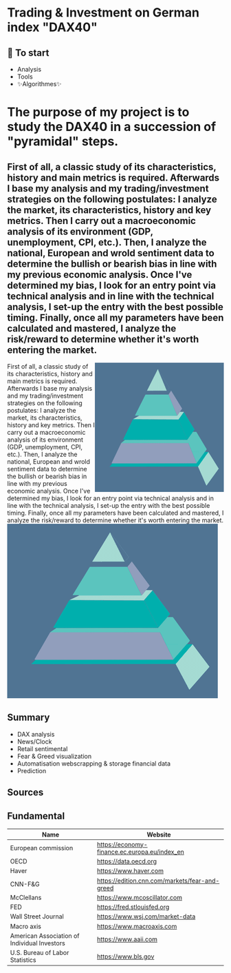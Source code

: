 # Trading & Investment on German index "DAX40"

## 🔸 To start

- Analysis
- Tools
- ✨Algorithmes✨


<h1> The purpose of my project is to study the DAX40 in a succession of "pyramidal" steps.</h1>
<h2>First of all, a classic study of its characteristics, history and main metrics is required.
Afterwards I base my analysis and my trading/investment strategies on the following postulates: 
I analyze the market, its characteristics, history and key metrics. Then I carry out a macroeconomic analysis of its environment (GDP, unemployment, CPI, etc.). 
Then, I analyze the national, European and wrold sentiment data to determine the bullish or bearish bias in line with my previous economic analysis. 
Once I've determined my bias, I look for an entry point via technical analysis and in line with the technical analysis, I set-up the entry with the best possible timing.
Finally, once all my parameters have been calculated and mastered, I analyze the risk/reward to determine whether it's worth entering the market.</h2>
<img align="right" width="300" height="300" src="AjOR.gif">


First of all, a classic study of its characteristics, history and main metrics is required.
Afterwards I base my analysis and my trading/investment strategies on the following postulates: 
I analyze the market, its characteristics, history and key metrics. Then I carry out a macroeconomic analysis of its environment (GDP, unemployment, CPI, etc.). 
Then, I analyze the national, European and wrold sentiment data to determine the bullish or bearish bias in line with my previous economic analysis. 
Once I've determined my bias, I look for an entry point via technical analysis and in line with the technical analysis, I set-up the entry with the best possible timing.
Finally, once all my parameters have been calculated and mastered, I analyze the risk/reward to determine whether it's worth entering the market.
![](AjOR.gif)

## Summary

- DAX analysis
- News/Clock
- Retail sentimental
- Fear & Greed visualization 
- Automatisation webscrapping & storage financial data
- Prediction 


## Sources

  

## Fundamental

| Name | Website |
| ------ | ------ |
| European commission | https://economy-finance.ec.europa.eu/index_en
| OECD | https://data.oecd.org
| Haver | https://www.haver.com
| CNN-F&G | https://edition.cnn.com/markets/fear-and-greed
| McClellans | https://www.mcoscillator.com
| FED | https://fred.stlouisfed.org
| Wall Street Journal | https://www.wsj.com/market-data
| Macro axis | https://www.macroaxis.com
| American Association of Individual Investors | https://www.aaii.com
| U.S. Bureau of Labor Statistics | https://www.bls.gov
